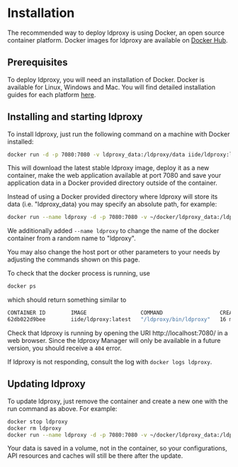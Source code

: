 # Installation

The recommended way to deploy ldproxy is using Docker, an open source container platform. Docker images for ldproxy are available on [Docker Hub](https://hub.docker.com/r/iide/ldproxy/).

## Prerequisites

To deploy ldproxy, you will need an installation of Docker. Docker is available for Linux, Windows and Mac. You will find detailed installation guides for each platform [here](https://docs.docker.com/).

## Installing and starting ldproxy

To install ldproxy, just run the following command on a machine with Docker installed:

```bash
docker run -d -p 7080:7080 -v ldproxy_data:/ldproxy/data iide/ldproxy:latest
```

This will download the latest stable ldproxy image, deploy it as a new container, make the web application available at port 7080 and save your application data in a Docker provided directory outside of the container.

Instead of using a Docker provided directory where ldproxy will store its data (i.e. "ldproxy_data) you may specify an absolute path, for example:

```bash
docker run --name ldproxy -d -p 7080:7080 -v ~/docker/ldproxy_data:/ldproxy/data iide/ldproxy:latest
```

We additionally added `--name ldproxy` to change the name of the docker container from a random name to "ldproxy".

You may also change the host port or other parameters to your needs by adjusting the commands shown on this page.

To check that the docker process is running, use

```bash
docker ps
```

which should return something similar to

```bash
CONTAINER ID        IMAGE                 COMMAND                  CREATED             STATUS              PORTS                    NAMES
62db022d9bee        iide/ldproxy:latest   "/ldproxy/bin/ldproxy"   16 minutes ago      Up 16 minutes       0.0.0.0:7080->7080/tcp   ldproxy
```

Check that ldproxy is running by opening the URI http://localhost:7080/ in a web browser. Since the ldproxy Manager will only be available in a future version, you should receive a `404` error.

If ldproxy is not responding, consult the log with `docker logs ldproxy`.

## Updating ldproxy

To update ldproxy, just remove the container and create a new one with the run command as above. For example:

```bash
docker stop ldproxy
docker rm ldproxy
docker run --name ldproxy -d -p 7080:7080 -v ~/docker/ldproxy_data:/ldproxy/data iide/ldproxy:latest
```

Your data is saved in a volume, not in the container, so your configurations, API resources and caches will still be there after the update.
